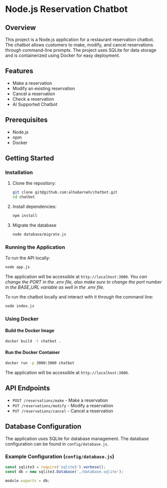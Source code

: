# Node.js Reservation Chatbot

## Overview

This project is a Node.js application for a restaurant reservation chatbot. The chatbot allows customers to make, modify, and cancel reservations through command-line prompts. The project uses SQLite for data storage and is containerized using Docker for easy deployment.

## Features

- Make a reservation
- Modify an existing reservation
- Cancel a reservation
- Check a reservation
- AI Supported Chatbot

## Prerequisites

- Node.js
- npm
- Docker

## Getting Started

### Installation

1. Clone the repository:

   ```bash
   git clone git@github.com:alhabarneh/chatbot.git
   cd chatbot
   ```

2. Install dependencies:

   ```bash
   npm install
   ```

3. Migrate the database
   ```bash
   node database/migrate.js
   ```

### Running the Application

To run the API locally:

```bash
node app.js
```
The application will be accessible at `http://localhost:3000`.
*You can change the PORT in the .env file, also make sure to change the port number in the BASE_URL variable as well in the .env file.*

To run the chatbot locally and interact with it through the command line:
```bash
node index.js
```

### Using Docker

#### Build the Docker Image

```bash
docker build -t chatbot .
```

#### Run the Docker Container

```bash
docker run -p 3000:3000 chatbot
```

The application will be accessible at `http://localhost:3000`.

## API Endpoints

- `POST /reservations/make` - Make a reservation
- `PUT /reservations/modify` - Modify a reservation
- `PUT /reservations/cancel` - Cancel a reservation

## Database Configuration

The application uses SQLite for database management. The database configuration can be found in `config/database.js`.

### Example Configuration (`config/database.js`)

```javascript
const sqlite3 = require('sqlite3').verbose();
const db = new sqlite3.Database('./database.sqlite');

module.exports = db;
```
